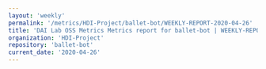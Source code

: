 ```yaml
---
layout: 'weekly'
permalink: '/metrics/HDI-Project/ballet-bot/WEEKLY-REPORT-2020-04-26'
title: 'DAI Lab OSS Metrics Metrics report for ballet-bot | WEEKLY-REPORT-2020-04-26'
organization: 'HDI-Project'
repository: 'ballet-bot'
current_date: '2020-04-26'
---
```

